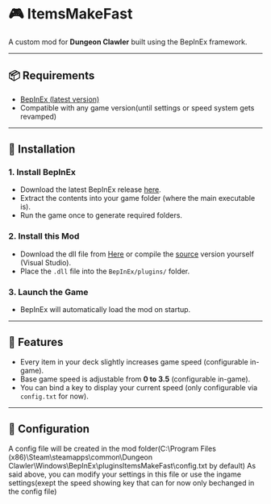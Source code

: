 # 🎮 ItemsMakeFast

A custom mod for **Dungeon Clawler** built using the BepInEx framework.

---

## 📦 Requirements

- [BepInEx (latest version)](https://github.com/BepInEx/BepInEx/releases)
- Compatible with any game version(until settings or speed system gets revamped)

---

## 🧰 Installation

### 1. Install BepInEx

- Download the latest BepInEx release [here](https://github.com/BepInEx/BepInEx/releases).
- Extract the contents into your game folder (where the main executable is).
- Run the game once to generate required folders.

### 2. Install this Mod

- Download the dll file from [Here](https://github.com/Bestcreeper-code/ItemsMakeFastDC/releases/tag/Releases) or compile the [source](https://github.com/Bestcreeper-code/ItemsMakeFastDC/releases/tag/source) version yourself (Visual Studio).
- Place the `.dll` file into the `BepInEx/plugins/` folder.

### 3. Launch the Game

- BepInEx will automatically load the mod on startup.

---

## 🧪 Features

- Every item in your deck slightly increases game speed (configurable in-game).
- Base game speed is adjustable from **0 to 3.5** (configurable in-game).
- You can bind a key to display your current speed (only configurable via `config.txt` for now).

---

## 🔧 Configuration

A config file will be created in the mod folder(C:\Program Files (x86)\Steam\steamapps\common\Dungeon Clawler\Windows\BepInEx\pluginsItemsMakeFast\config.txt by default)
As said above, you can modify your settings in this file or use the ingame settings(exept the speed showing key that can for now only bechanged in the config file)
